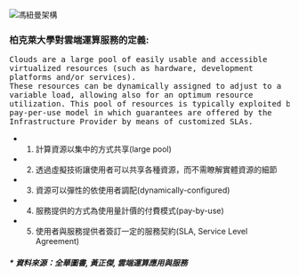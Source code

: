 ![馮紐曼架構]()


### 柏克萊大學對雲端運算服務的定義:
<pre>
Clouds are a large pool of easily usable and accessible
virtualized resources (such as hardware, development
platforms and/or services).
These resources can be dynamically assigned to adjust to a
variable load, allowing also for an optimum resource
utilization. This pool of resources is typically exploited by a
pay-per-use model in which guarantees are offered by the
Infrastructure Provider by means of customized SLAs.
</pre>
* 1. 計算資源以集中的方式共享(large pool)
* 2. 透過虛擬技術讓使用者可以共享各種資源，而不需瞭解實體資源的細節
* 3. 資源可以彈性的依使用者調配(dynamically-configured)
* 4. 服務提供的方式為使用量計價的付費模式(pay-by-use)
* 5. 使用者與服務提供者簽訂一定的服務契約(SLA, Service Level Agreement)
##### * 資料來源：全華圖書, 黃正傑, 雲端運算應用與服務
